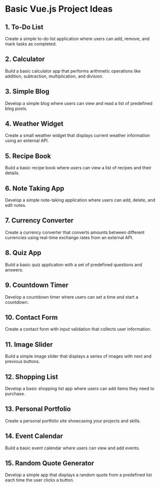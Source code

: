 # Basic Vue.js Project Ideas

## 1. To-Do List
Create a simple to-do list application where users can add, remove, and mark tasks as completed.

## 2. Calculator
Build a basic calculator app that performs arithmetic operations like addition, subtraction, multiplication, and division.

## 3. Simple Blog
Develop a simple blog where users can view and read a list of predefined blog posts.

## 4. Weather Widget
Create a small weather widget that displays current weather information using an external API.

## 5. Recipe Book
Build a basic recipe book where users can view a list of recipes and their details.

## 6. Note Taking App
Develop a simple note-taking application where users can add, delete, and edit notes.

## 7. Currency Converter
Create a currency converter that converts amounts between different currencies using real-time exchange rates from an external API.

## 8. Quiz App
Build a basic quiz application with a set of predefined questions and answers.

## 9. Countdown Timer
Develop a countdown timer where users can set a time and start a countdown.

## 10. Contact Form
Create a contact form with input validation that collects user information.

## 11. Image Slider
Build a simple image slider that displays a series of images with next and previous buttons.

## 12. Shopping List
Develop a basic shopping list app where users can add items they need to purchase.

## 13. Personal Portfolio
Create a personal portfolio site showcasing your projects and skills.

## 14. Event Calendar
Build a basic event calendar where users can view and add events.

## 15. Random Quote Generator
Develop a simple app that displays a random quote from a predefined list each time the user clicks a button.
